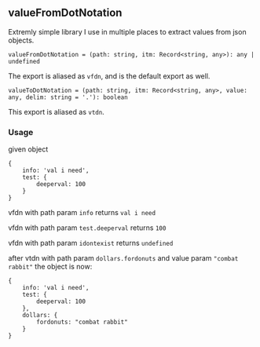 ## valueFromDotNotation

Extremly simple library I use in multiple places to extract values from json objects.

`
valueFromDotNotation = (path: string, itm: Record<string, any>): any | undefined
`

The export is aliased as `vfdn`, and is the default export as well.

`valueToDotNotation = (path: string, itm: Record<string, any>, value: any, delim: string = '.'): boolean`

This export is aliased as `vtdn`.

### Usage

given object

```
{
    info: 'val i need',
    test: {
        deeperval: 100
    }    
}
```

vfdn with path param `info` returns `val i need`

vfdn with path param `test.deeperval` returns `100`

vfdn with path param `idontexist` returns `undefined`

after vtdn with path param `dollars.fordonuts` and value param `"combat rabbit"` the object is now: 

```
{
    info: 'val i need',
    test: {
        deeperval: 100
    },
    dollars: {
        fordonuts: "combat rabbit"
    }    
}
```